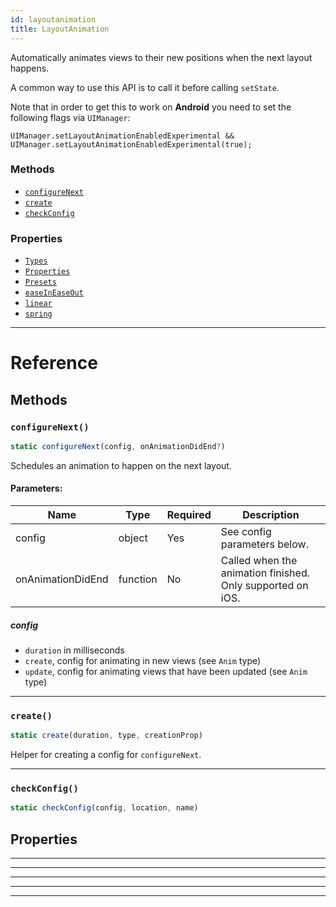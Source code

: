 ```yaml
---
id: layoutanimation
title: LayoutAnimation
---
```


Automatically animates views to their new positions when the next layout happens.

A common way to use this API is to call it before calling `setState`.

Note that in order to get this to work on **Android** you need to set the following flags via `UIManager`:

    UIManager.setLayoutAnimationEnabledExperimental && UIManager.setLayoutAnimationEnabledExperimental(true);

### Methods

* [`configureNext`](layoutanimation.md#configurenext)
* [`create`](layoutanimation.md#create)
* [`checkConfig`](layoutanimation.md#checkconfig)

### Properties

* [`Types`](layoutanimation.md#types)
* [`Properties`](layoutanimation.md#properties)
* [`Presets`](layoutanimation.md#presets)
* [`easeInEaseOut`](layoutanimation.md#easeineaseout)
* [`linear`](layoutanimation.md#linear)
* [`spring`](layoutanimation.md#spring)

---

# Reference

## Methods

### `configureNext()`

```javascript
static configureNext(config, onAnimationDidEnd?)
```

Schedules an animation to happen on the next layout.

#### Parameters:

| Name              | Type     | Required | Description                                                |
| ----------------- | -------- | -------- | ---------------------------------------------------------- |
| config            | object   | Yes      | See config parameters below.                               |
| onAnimationDidEnd | function | No       | Called when the animation finished. Only supported on iOS. |

##### config

* `duration` in milliseconds
* `create`, config for animating in new views (see `Anim` type)
* `update`, config for animating views that have been updated (see `Anim` type)

---

### `create()`

```javascript
static create(duration, type, creationProp)
```

Helper for creating a config for `configureNext`.

---

### `checkConfig()`

```javascript
static checkConfig(config, location, name)
```

## Properties

---

---

---

---

---
